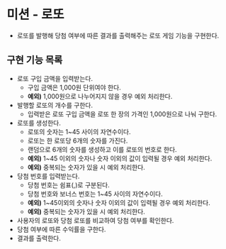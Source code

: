 # 미션 - 로또
- 로또를 발행해 당첨 여부에 따른 결과를 출력해주는 로또 게임 기능을 구현한다.

## 구현 기능 목록

- 로또 구입 금액을 입력받는다.
    - 구입 금액은 1,000원 단위여야 한다.
    - **예외)** 1,000원으로 나누어지지 않을 경우 예외 처리한다.
- 발행할 로또의 개수를 구한다.
    - 입력받은 로또 구입 금액을 로또 한 장의 가격인 1,000원으로 나눠 구한다.
- 로또를 생성한다.
    - 로또의 숫자는 1~45 사이의 자연수이다.
    - 로또는 한 로또당 6개의 숫자를 가진다.
    - 랜덤으로 6개의 숫자를 생성하고 이를 로또의 번호로 한다.
    - **예외)** 1~45 이외의 숫자나 숫자 이외의 값이 입력될 경우 예외 처리한다.
    - **예외)** 중복되는 숫자가 있을 시 예외 처리한다.
- 당첨 번호를 입력받는다.
    - 당첨 번호는 쉼표(,)로 구분된다.
    - 당첨 번호와 보너스 번호는 1~45 사이의 자연수이다.
    - **예외)** 1~45이외의 숫자나 숫자 이외의 값이 입력될 경우 예외 처리한다.
    - **예외)** 중복되는 숫자가 있을 시 예외 처리한다.
- 사용자의 로또와 당첨 로또를 비교하여 당첨 여부를 확인한다.
- 당첨 여부에 따른 수익률을 구한다.
- 결과를 출력한다.